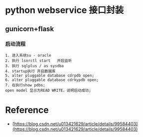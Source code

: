 # python webservice 接口封装




## gunicorn+flask





### 启动流程
```
1. 进入系统su - oracle
2. 执行 lsnrctl start   开启监听
3. 执行 sqlplus / as sysdba
4. startup执行 开启数据库
5. alter pluggable database cdrpdb open;
6. alter pluggable database cdrkypdb open;
7. 在执行show pdbs; 
open model 显示为READ WRITE，说明启动成功;
```



# Reference

- [https://blog.csdn.net/u013421629/article/details/99584403](https://blog.csdn.net/u013421629/article/details/99584403)
